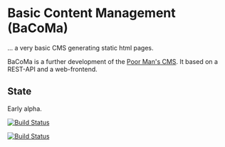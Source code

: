 # Basic Content Management (BaCoMa)

... a very basic CMS generating static html pages.

BaCoMa is a further development of the [Poor Man's CMS](https://github.com/th-schwarz/pmcms/). It based on a REST-API and a web-frontend.

## State
Early alpha.


[![Build Status](https://travis-ci.org/th-schwarz/bacoma.svg?branch=master)](https://travis-ci.org/th-schwarz/bacoma)

[![Build Status](https://travis-ci.org/th-schwarz/bacoma.svg?branch=master)](https://travis-ci.org/th-schwarz/bacoma)